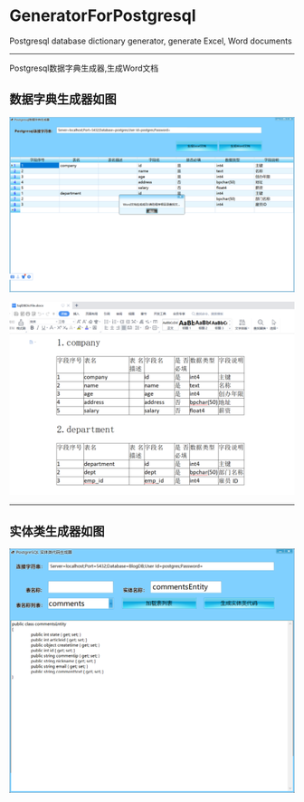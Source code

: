 # GeneratorForPostgresql

Postgresql database dictionary generator, generate Excel, Word documents

----------------

Postgresql数据字典生成器,生成Word文档

## 数据字典生成器如图

![imgs](https://raw.githubusercontent.com/WuLex/UsefulPicture/main/postgresqlgenerator/PostgresqlScreen.png)

![docx](https://raw.githubusercontent.com/WuLex/UsefulPicture/main/postgresqlgenerator/PostgresqlDocx.png)

----------------------------------------------------

## 实体类生成器如图
![docx](https://raw.githubusercontent.com/WuLex/UsefulPicture/main/postgresqlgenerator/EntityGeneratorForm.png)
